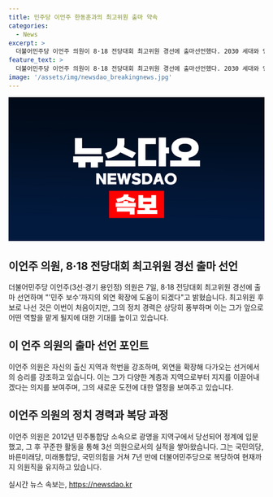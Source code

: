 ```yaml
---
title: 민주당 이언주 한동훈과의 최고위원 출마 약속
categories:
  - News
excerpt: >
  더불어민주당 이언주 의원이 8·18 전당대회 최고위원 경선에 출마선언했다. 2030 세대와 영남 지역으로 외연을 확장하며 선거 승리를 이끌고자 강조했으며, 국민의힘 후보들에 대해 도전 의지를 드러냈다. 3선 의원으로 7년 만에 민주당으로 복당한 이 언주 의원의 이번 출마로 관심이 쏠리고 있다.
feature_text: >
  더불어민주당 이언주 의원이 8·18 전당대회 최고위원 경선에 출마선언했다. 2030 세대와 영남 지역으로 외연을 확장하며 선거 승리를 이끌고자 강조했으며, 국민의힘 후보들에 대해 도전 의지를 드러냈다. 3선 의원으로 7년 만에 민주당으로 복당한 이 언주 의원의 이번 출마로 관심이 쏠리고 있다.
image: '/assets/img/newsdao_breakingnews.jpg'
---
```


<p><img src="/assets/img/newsdao_breakingnews.jpg" alt="pcversion 속보" /></p>

<h2 data-ke-size="size26">이언주 의원, 8·18 전당대회 최고위원 경선 출마 선언</h2>

<p data-ke-size="size16">더불어민주당 이언주(3선·경기 용인정) 의원은 7일, 8·18 전당대회 최고위원 경선에 출마 선언하며 "'민주 보수'까지의 외연 확장에 도움이 되겠다"고 밝혔습니다. 최고위원 후보로 나선 것은 이번이 처음이지만, 그의 정치 경력은 상당히 풍부하며 이는 그가 앞으로 어떤 역할을 맡게 될지에 대한 기대를 높이고 있습니다.</p>

<h2 data-ke-size="size26">이 언주 의원의 출마 선언 포인트</h2>

<p data-ke-size="size16">이언주 의원은 자신의 출신 지역과 학번을 강조하며, 외연을 확장해 다가오는 선거에서의 승리를 강조하고 있습니다. 이는 그가 다양한 계층과 지역으로부터 지지를 이끌어내겠다는 의지를 보여주며, 그의 새로운 도전에 대한 열정을 보여주고 있습니다.</p>

<h2 data-ke-size="size26">이언주 의원의 정치 경력과 복당 과정</h2>

<p data-ke-size="size16">이언주 의원은 2012년 민주통합당 소속으로 광명을 지역구에서 당선되어 정계에 입문했고, 그 후 꾸준한 활동을 통해 3선 의원으로서의 실적을 쌓아왔습니다. 그는 국민의당, 바른미래당, 미래통합당, 국민의힘을 거쳐 7년 만에 더불어민주당으로 복당하여 현재까지 의원직을 유지하고 있습니다.</p>
실시간 뉴스 속보는, <a href="https://newsdao.kr" rel="dofollow">https://newsdao.kr</a>


